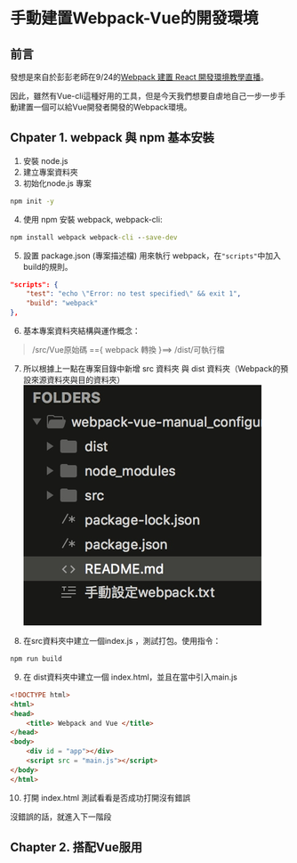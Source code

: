 # 手動建置Webpack-Vue的開發環境

## 前言

發想是來自於彭彭老師在9/24的[Webpack 建置 React 開發環境教學直播](https://youtu.be/YN2hwa4_ins)。

因此，雖然有Vue-cli這種好用的工具，但是今天我們想要自虐地自己一步一步手動建置一個可以給Vue開發者開發的Webpack環境。


## Chpater 1. webpack 與 npm 基本安裝

1. 安裝 node.js
2. 建立專案資料夾
3. 初始化node.js 專案 
```bat
npm init -y
```
4. 使用 npm 安裝 webpack, webpack-cli:
```bat 
npm install webpack webpack-cli --save-dev 
```

5. 設置 package.json (專案描述檔) 用來執行 webpack，在`"scripts"`中加入build的規則。
		
```json
"scripts": {
	"test": "echo \"Error: no test specified\" && exit 1",
	"build": "webpack"
},		 
```
		

6. 基本專案資料夾結構與運作概念：

> /src/Vue原始碼  =={ webpack 轉換 }==> /dist/可執行檔

7. 所以根據上一點在專案目錄中新增 src 資料夾 與 dist 資料夾（Webpack的預設來源資料夾與目的資料夾）
![](md_img/1-7.jpg)

8. 在src資料夾中建立一個index.js ，測試打包。使用指令： 
```bat
npm run build
```

9. 在 dist資料夾中建立一個 index.html，並且在當中引入main.js
```html
<!DOCTYPE html>
<html>
<head>
	<title> Webpack and Vue </title>
</head>
<body>
	<div id = "app"></div>
	<script src = "main.js"></script>
</body>
</html>

```
10. 打開 index.html 測試看看是否成功打開沒有錯誤

沒錯誤的話，就進入下一階段


## Chapter 2. 搭配Vue服用


